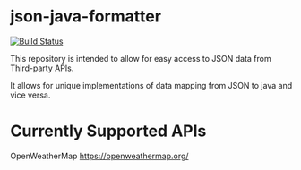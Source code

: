 # json-java-formatter 
[![Build Status](https://travis-ci.org/blakematis/json-java-formatter.svg?branch=master)](https://travis-ci.org/blakematis/json-java-formatter)

This repository is intended to allow for easy access to JSON data from Third-party APIs.

It allows for unique implementations of data mapping from JSON to java and vice versa.

# Currently Supported APIs
OpenWeatherMap
https://openweathermap.org/
